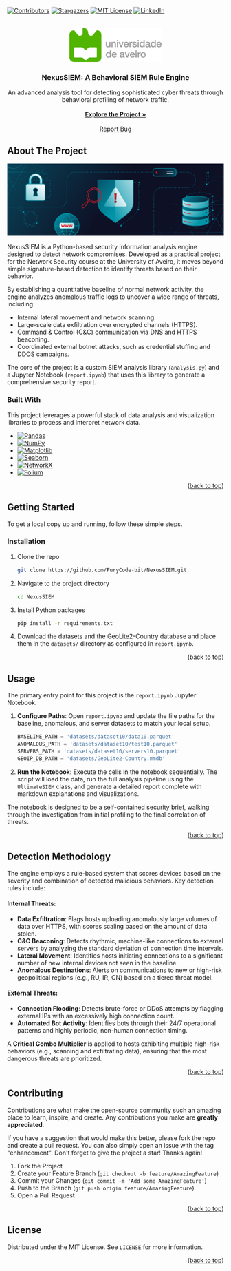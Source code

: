 <!-- Project: NexusSIEM -->
<a name="readme-top"></a>

[![Contributors][contributors-shield]][contributors-url]
[![Stargazers][stars-shield]][stars-url]
[![MIT License][license-shield]][license-url]
[![LinkedIn][linkedin-shield]][linkedin-url]

<!-- PROJECT LOGO -->
<br />
<div align="center">
  <a href="https://github.com/FuryCode-bit/NexusSIEM">
    <img src="readme/ua.png" alt="Logo" height="80">
  </a>

<h3 align="center">NexusSIEM: A Behavioral SIEM Rule Engine</h3>

  <p align="center">
    An advanced analysis tool for detecting sophisticated cyber threats through behavioral profiling of network traffic.
    <br />
    <br />
    <a href="https://github.com/FuryCode-bit/NexusSIEM"><strong>Explore the Project »</strong></a>
    <br />
    <br />
    <a href="https://github.com/FuryCode-bit/NexusSIEM/issues">Report Bug</a>
  </p>
</div>

<!-- ABOUT THE PROJECT -->
## About The Project

![Project Screenshot][project-screenshot]

NexusSIEM is a Python-based security information analysis engine designed to detect network compromises. Developed as a practical project for the Network Security course at the University of Aveiro, it moves beyond simple signature-based detection to identify threats based on their behavior.

By establishing a quantitative baseline of normal network activity, the engine analyzes anomalous traffic logs to uncover a wide range of threats, including:
*   Internal lateral movement and network scanning.
*   Large-scale data exfiltration over encrypted channels (HTTPS).
*   Command & Control (C&C) communication via DNS and HTTPS beaconing.
*   Coordinated external botnet attacks, such as credential stuffing and DDOS campaigns.

The core of the project is a custom SIEM analysis library (`analysis.py`) and a Jupyter Notebook (`report.ipynb`) that uses this library to generate a comprehensive security report.

<!-- BUILT WITH -->
### Built With

This project leverages a powerful stack of data analysis and visualization libraries to process and interpret network data.

*   [![Pandas][Pandas.io]][Pandas-url]
*   [![NumPy][NumPy.org]][NumPy-url]
*   [![Matplotlib][Matplotlib.org]][Matplotlib-url]
*   [![Seaborn][Seaborn.pydata.org]][Seaborn-url]
*   [![NetworkX][NetworkX.org]][NetworkX-url]
*   [![Folium][Folium.python-visualization.github.io]][Folium-url]

<p align="right">(<a href="#readme-top">back to top</a>)</p>

<!-- GETTING STARTED -->
## Getting Started

To get a local copy up and running, follow these simple steps.

### Installation

1.  Clone the repo
    ```sh
    git clone https://github.com/FuryCode-bit/NexusSIEM.git
    ```
2.  Navigate to the project directory
    ```sh
    cd NexusSIEM
    ```
3.  Install Python packages
    ```sh
    pip install -r requirements.txt
    ```
4.  Download the datasets and the GeoLite2-Country database and place them in the `datasets/` directory as configured in `report.ipynb`.

<p align="right">(<a href="#readme-top">back to top</a>)</p>

<!-- USAGE EXAMPLES -->
## Usage

The primary entry point for this project is the `report.ipynb` Jupyter Notebook.

1.  **Configure Paths**: Open `report.ipynb` and update the file paths for the baseline, anomalous, and server datasets to match your local setup.
    ```python
    BASELINE_PATH = 'datasets/dataset10/data10.parquet'
    ANOMALOUS_PATH = 'datasets/dataset10/test10.parquet'
    SERVERS_PATH = 'datasets/dataset10/servers10.parquet'
    GEOIP_DB_PATH = 'datasets/GeoLite2-Country.mmdb'
    ```
2.  **Run the Notebook**: Execute the cells in the notebook sequentially. The script will load the data, run the full analysis pipeline using the `UltimateSIEM` class, and generate a detailed report complete with markdown explanations and visualizations.

The notebook is designed to be a self-contained security brief, walking through the investigation from initial profiling to the final correlation of threats.

<p align="right">(<a href="#readme-top">back to top</a>)</p>

<!-- DETECTION METHODOLOGY -->
## Detection Methodology

The engine employs a rule-based system that scores devices based on the severity and combination of detected malicious behaviors. Key detection rules include:

#### Internal Threats:
*   **Data Exfiltration**: Flags hosts uploading anomalously large volumes of data over HTTPS, with scores scaling based on the amount of data stolen.
*   **C&C Beaconing**: Detects rhythmic, machine-like connections to external servers by analyzing the standard deviation of connection time intervals.
*   **Lateral Movement**: Identifies hosts initiating connections to a significant number of new internal devices not seen in the baseline.
*   **Anomalous Destinations**: Alerts on communications to new or high-risk geopolitical regions (e.g., RU, IR, CN) based on a tiered threat model.

#### External Threats:
*   **Connection Flooding**: Detects brute-force or DDoS attempts by flagging external IPs with an excessively high connection count.
*   **Automated Bot Activity**: Identifies bots through their 24/7 operational patterns and highly periodic, non-human connection timing.

A **Critical Combo Multiplier** is applied to hosts exhibiting multiple high-risk behaviors (e.g., scanning and exfiltrating data), ensuring that the most dangerous threats are prioritized.

<p align="right">(<a href="#readme-top">back to top</a>)</p>

<!-- CONTRIBUTING -->
## Contributing

Contributions are what make the open-source community such an amazing place to learn, inspire, and create. Any contributions you make are **greatly appreciated**.

If you have a suggestion that would make this better, please fork the repo and create a pull request. You can also simply open an issue with the tag "enhancement".
Don't forget to give the project a star! Thanks again!

1.  Fork the Project
2.  Create your Feature Branch (`git checkout -b feature/AmazingFeature`)
3.  Commit your Changes (`git commit -m 'Add some AmazingFeature'`)
4.  Push to the Branch (`git push origin feature/AmazingFeature`)
5.  Open a Pull Request

<p align="right">(<a href="#readme-top">back to top</a>)</p>

<!-- LICENSE -->
## License

Distributed under the MIT License. See `LICENSE` for more information.

<p align="right">(<a href="#readme-top">back to top</a>)</p>

<!-- MARKDOWN LINKS & IMAGES -->
[contributors-shield]: https://img.shields.io/github/contributors/FuryCode-bit/NexusSIEM.svg?style=for-the-badge
[contributors-url]: https://github.com/FuryCode-bit/NexusSIEM/graphs/contributors
[stars-shield]: https://img.shields.io/github/stars/FuryCode-bit/NexusSIEM.svg?style=for-the-badge
[stars-url]: https://github.com/FuryCode-bit/NexusSIEM/stargazers
[license-shield]: https://img.shields.io/github/license/FuryCode-bit/NexusSIEM.svg?style=for-the-badge
[license-url]: https://github.com/FuryCode-bit/NexusSIEM/blob/master/LICENSE
[linkedin-shield]: https://img.shields.io/badge/-LinkedIn-black.svg?style=for-the-badge&logo=linkedin&colorB=555
[linkedin-url]: https://linkedin.com/in/bernardeswebdev
[project-screenshot]: readme/siem.png
[Pandas.io]: https://img.shields.io/badge/pandas-150458.svg?style=for-the-badge&logo=pandas&logoColor=white
[Pandas-url]: https://pandas.pydata.org/
[NumPy.org]: https://img.shields.io/badge/numpy-4d77cf.svg?style=for-the-badge&logo=numpy&logoColor=white
[NumPy-url]: https://numpy.org/
[Matplotlib.org]: https://img.shields.io/badge/matplotlib-212121.svg?style=for-the-badge&logo=matplotlib&logoColor=white
[Matplotlib-url]: https://matplotlib.org/
[Seaborn.pydata.org]: https://img.shields.io/badge/seaborn-2c3e50.svg?style=for-the-badge&logo=seaborn&logoColor=white
[Seaborn-url]: https://seaborn.pydata.org/
[NetworkX.org]: https://img.shields.io/badge/networkx-34749f.svg?style=for-the-badge&logo=networkx&logoColor=white
[NetworkX-url]: https://networkx.org/
[Folium.python-visualization.github.io]: https://img.shields.io/badge/folium-1a1a1a.svg?style=for-the-badge&logo=folium&logoColor=white
[Folium-url]: https://python-visualization.github.io/folium/
